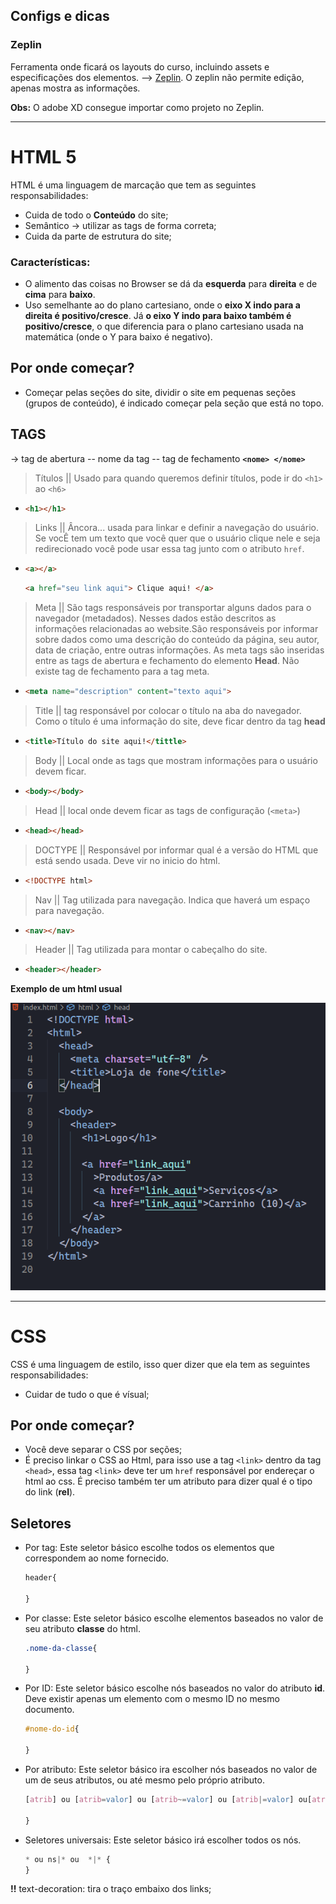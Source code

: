 ## Configs e dicas

### __Zeplin__

Ferramenta onde ficará os layouts do curso, incluindo assets e especificações dos elementos. --> [Zeplin](https://zeplin.io/). O zeplin não permite edição, apenas mostra as informações.

__Obs:__ O adobe XD consegue importar como projeto no Zeplin.

---

# HTML 5

HTML é uma linguagem de marcação que tem as seguintes responsabilidades:
- Cuida de todo o __Conteúdo__ do site;
- Semântico -> utilizar as tags de forma correta;
- Cuida da parte de estrutura do site;
  

### Características:
- O alimento das coisas no Browser se dá da __esquerda__ para __direita__ e de __cima__ para __baixo__.
- Uso semelhante ao do plano cartesiano, onde o __eixo X indo para a direita é positivo/cresce__. Já __o eixo Y indo para baixo também é positivo/cresce__, o que diferencia para o plano cartesiano usada na matemática (onde o Y para baixo é negativo).
  
## Por onde começar? 
- Começar pelas seções do site, dividir o site em pequenas seções (grupos de conteúdo), é indicado começar pela seção que está no topo.
  


## TAGS
-> tag de abertura -- nome da tag -- tag de fechamento __`<nome> </nome>`__


> Títulos
|| Usado para quando queremos definir títulos, pode ir do `<h1>` ao `<h6>`
- ```html
  <h1></h1>
  ```
> Links 
|| Âncora... usada para linkar e definir a navegação do usuário. Se vocÊ tem um texto que você quer que o usuário clique nele e seja redirecionado você pode usar essa tag junto com o atributo `href`.

- ```html
  <a></a>
  ```
   ```html
  <a href="seu link aqui"> Clique aqui! </a>
  ```

> Meta
|| São tags responsáveis por transportar alguns dados para o navegador (metadados). Nesses dados estão descritos as informações relacionadas ao website.São responsáveis por informar sobre dados como uma descrição do conteúdo da página, seu autor, data de criação, entre outras informações. As meta tags são inseridas entre as tags de abertura e fechamento do elemento __Head__. Não existe tag de fechamento para a tag meta. 

- 
  ```html
  <meta name="description" content="texto aqui">
  ```
> Title
|| tag responsável por colocar o título na aba do navegador. Como o título é uma informação do site, deve ficar dentro da tag __head__
- ```html
  <title>Título do site aqui!</tittle>
  ```

> Body 
||  Local onde as tags que mostram informações para o usuário devem ficar.

- ```html
  <body></body>
  ``` 


> Head
|| local onde devem ficar as tags de configuração (`<meta>`)

- ```html
  <head></head>
  ```


> DOCTYPE
|| Responsável por informar qual é a versão do HTML que está sendo usada. Deve vir no inicio do html. 

- ```html
  <!DOCTYPE html>
  ```

> Nav 
|| Tag utilizada para navegação. Indica que haverá um espaço para navegação. 
- ```html
  <nav></nav>
  ```

> Header
|| Tag utilizada para montar o cabeçalho do site. 
- ```html
  <header></header>
  ```
  

__Exemplo de um html usual__

![html](img/html_002.png)

---

# CSS

CSS é uma linguagem de estilo, isso quer dizer que ela tem as seguintes responsabilidades: 
- Cuidar de tudo o que é vísual;


## Por onde começar? 
- Você deve separar o CSS por seções; 
- É preciso linkar o CSS ao Html, para isso use a tag `<link>` dentro da tag `<head>`, essa tag `<link>` deve ter um `href` responsável por endereçar o html ao css. É preciso também ter um atributo para dizer qual é o tipo do link (__rel__).
   

## Seletores
- Por tag: Este seletor básico escolhe todos os elementos que correspondem ao nome fornecido.
  ```css
  header{

  }
  ```
- Por classe: Este seletor básico escolhe elementos baseados no valor de seu atributo __classe__ do html.
  ```css
  .nome-da-classe{

  }
  ```
- Por ID: Este seletor básico escolhe nós baseados no valor do atributo __id__. Deve existir apenas um elemento com o mesmo ID no mesmo documento.
  ```css
  #nome-do-id{

  }
  ```
- Por atributo: Este seletor básico ira escolher nós baseados no valor de um de seus atributos, ou até mesmo pelo próprio atributo.
  ```css
  [atrib] ou [atrib=valor] ou [atrib~=valor] ou [atrib|=valor] ou[atrib^=valor] ou [atrib$=valor] ou [atrib*=valor]{

  }
  ```

- Seletores universais: Este seletor básico irá escolher todos os nós.
  ```css
  * ou ns|* ou  *|* {
  }
  ```

__!!__ 
text-decoration: tira o traço embaixo dos links;
